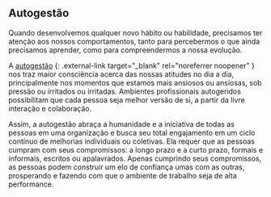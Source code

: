 ## Autogestão

Quando desenvolvemos qualquer novo hábito ou habilidade, precisamos ter atenção aos nossos comportamentos, tanto para percebermos o que ainda precisamos aprender, como para compreendermos a nossa evolução.

A [autogestão](https://app.betrybe.com/course/soft-skills/emotional-intelligence/selfmanagement) {: .external-link target="_blank" rel="noreferrer noopener" } nos traz maior consciência acerca das nossas atitudes no dia a dia, principalmente nos momentos que estamos mais ansiosos ou ansiosas, sob pressão ou irritados ou irritadas. Ambientes profissionais autogeridos possibilitam que cada pessoa seja melhor versão de si, a partir da livre interação e colaboração.

Assim, a autogestão abraça a humanidade e a iniciativa de todas as pessoas em uma organização e busca seu total engajamento em um ciclo contínuo de melhorias individuais ou coletivas. Ela requer que as pessoas cumpram com seus compromissos: a longo prazo e a curto prazo, formais e informais, escritos ou apalavrados. Apenas cumprindo seus compromissos, as pessoas podem construir um elo de confiança umas com as  outras, prosperando e fazendo com que o ambiente de trabalho seja de alta performance.
